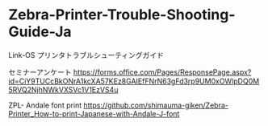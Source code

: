 # Zebra-Printer-Trouble-Shooting-Guide-Ja
Link-OS プリンタトラブルシューティングガイド


セミナーアンケート
https://forms.office.com/Pages/ResponsePage.aspx?id=CiY9TUCcBkONrA1kcXA57KEz8GAIEfFNrN63gFd3rp9UM0xOWlpDQ0M5RVQ2NjhNWkVXSVc1V1EzVS4u

ZPL- Andale font print
https://github.com/shimauma-giken/Zebra-Printer_How-to-print-Japanese-with-Andale-J-font
